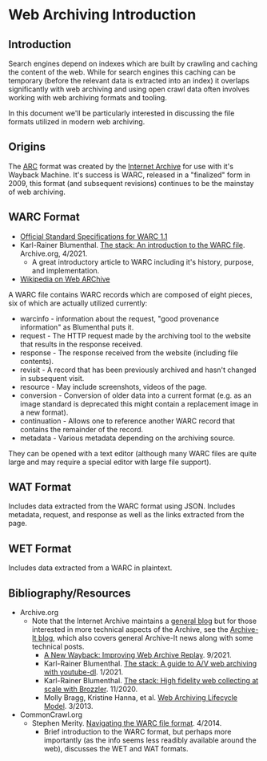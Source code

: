 # Web Archiving Introduction

## Introduction
Search engines depend on indexes which are built by crawling and caching the content of the web. While for search engines this caching can be temporary (before the relevant data is extracted into an index) it overlaps significantly with web archiving and using open crawl data often involves working with web archiving formats and tooling.

In this document we'll be particularly interested in discussing the file formats utilized in modern web archiving.

## Origins
The [ARC](https://archive.org/web/researcher/ArcFileFormat.php) format was created by the [Internet Archive](https://archive.org/) for use with it's Wayback Machine. It's success is WARC, released in a "finalized" form in 2009, this format (and subsequent revisions) continues to be the mainstay of web archiving.

## WARC Format
- [Official Standard Specifications for WARC 1.1](https://iipc.github.io/warc-specifications/specifications/warc-format/warc-1.1/)
- Karl-Rainer Blumenthal. [The stack: An introduction to the WARC file](https://ait.blog.archive.org/post/the-stack-warc-file/). Archive.org, 4/2021.
    - A great introductory article to WARC including it's history, purpose, and implementation.
- [Wikipedia on Web ARChive](https://en.wikipedia.org/wiki/Web_ARChive)

A WARC file contains WARC records which are composed of eight pieces, six of which are actually utilized currently:
- warcinfo - information about the request, "good provenance information" as Blumenthal puts it.
- request - The HTTP request made by the archiving tool to the website that results in the response received.
- response - The response received from the website (including file contents).
- revisit - A record that has been previously archived and hasn't changed in subsequent visit.
- resource - May include screenshots, videos of the page.
- conversion - Conversion of older data into a current format (e.g. as an image standard is deprecated this might contain a replacement image in a new format).
- continuation - Allows one to reference another WARC record that contains the remainder of the record.
- metadata - Various metadata depending on the archiving source.

They can be opened with a text editor (although many WARC files are quite large and may require a special editor with large file support).

## WAT Format
Includes data extracted from the WARC format using JSON. Includes metadata, request, and response as well as the links extracted from the page.

## WET Format
Includes data extracted from a WARC in plaintext.

## Bibliography/Resources
- Archive.org
    - Note that the Internet Archive maintains a [general blog](https://blog.archive.org/) but for those interested in more technical aspects of the Archive, see the [Archive-It blog](https://ait.blog.archive.org/), which also covers general Archive-It news along with some technical posts.
        - [A New Wayback: Improving Web Archive Replay](https://ait.blog.archive.org/post/archive-it-wayback-release/). 9/2021.
        - Karl-Rainer Blumenthal. [The stack: A guide to A/V web archiving with youtube-dl](https://ait.blog.archive.org/post/the-stack-youtube-dl-guide/). 1/2021.
        - Karl-Rainer Blumenthal. [The stack: High fidelity web collecting at scale with Brozzler](https://ait.blog.archive.org/post/the-stack-brozzler/). 11/2020.
        - Molly Bragg, Kristine Hanna, et al. [Web Archiving Lifecycle Model](https://ait.blog.archive.org/learn-more/publications/web-archiving-life-cycle-model/). 3/2013.
- CommonCrawl.org
    - Stephen Merity. [Navigating the WARC file format](https://commoncrawl.org/2014/04/navigating-the-warc-file-format/). 4/2014.
        - Brief introduction to the WARC format, but perhaps more importantly (as the info seems less readibly available around the web), discusses the WET and WAT formats.